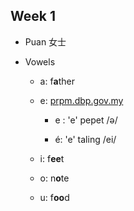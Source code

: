 ## Week 1

 - Puan 女士

 - Vowels

   - a: f**a**ther

   - e:   [prpm.dbp.gov.my](https://prpm.dbp.gov.my/)

     - e : 'e' pepet  /ə/

     - é: 'e' taling  /ei/

   - i: f**ee**t

   - o: n**o**te

   - u: f**oo**d
